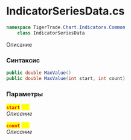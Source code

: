 
# IndicatorSeriesData.cs
```csharp
namespace TigerTrade.Chart.Indicators.Common  
    class IndicatorSeriesData
```

Описание

### Синтаксис
```csharp
public double MaxValue()
public double MaxValue(int start, int count)
```

### Параметры  
<mark style="color:red;">**`start`**</mark> <mark style="color:yellow;">`int`</mark>  
 *Описание*  
  
<mark style="color:red;">**`count`**</mark> <mark style="color:yellow;">`int`</mark>  
 *Описание*  
  

                    
                    